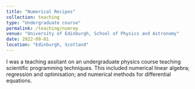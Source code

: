 ```yaml
---
title: "Numerical Recipes"
collection: teaching
type: "Undergraduate course"
permalink: /teaching/numrep
venue: "University of Edinburgh, School of Physics and Astronomy"
date: 2022-09-01
location: "Edinburgh, Scotland"
---
```


I was a teaching assitant on an undergraduate physics course teaching scientific programming techniques. This included numerical linear algebra; regression and optimisation; and numerical methods for differential equations. 
